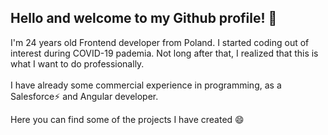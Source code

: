 ## Hello and welcome to my Github profile! 👋

I'm 24 years old Frontend developer from Poland. I started coding out of interest during COVID-19 pademia. Not long after that, 
I realized that this is what I want to do professionally.<br/><br/>
I have already some commercial experience in programming, as a Salesforce⚡ and  Angular developer.

Here you can find some of the projects I have created 😄


<!--
**maciekw129/maciekw129** is a ✨ _special_ ✨ repository because its `README.md` (this file) appears on your GitHub profile.

Here are some ideas to get you started:

- 🔭 I’m currently working on ...
- 🌱 I’m currently learning ...
- 👯 I’m looking to collaborate on ...
- 🤔 I’m looking for help with ...
- 💬 Ask me about ...
- 📫 How to reach me: ...
- 😄 Pronouns: ...
- ⚡ Fun fact: ...
-->
